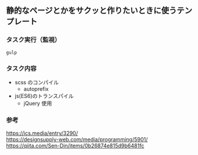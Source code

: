 ## 静的なページとかをサクッと作りたいときに使うテンプレート

### タスク実行（監視）

`gulp`

### タスク内容

- scss のコンパイル
  - autoprefix
- js(ES6)のトランスパイル
  - jQuery 使用

### 参考

https://ics.media/entry/3290/  
https://designsupply-web.com/media/programming/5901/  
https://qiita.com/Sen-Din/items/0b26874e815d9b6481fc
